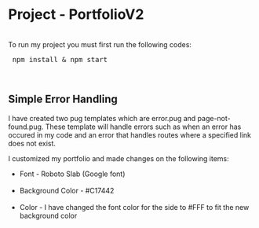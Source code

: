 <h1> Project - PortfolioV2 </h1> <br/>
To run my project you must first run the following codes: <br/>
<pre> npm install & npm start </pre> <br/>

<h2>Simple Error Handling </h2>
I have created two pug templates which are error.pug and page-not-found.pug. These template will handle errors such as when an error has occured in my code and an error that handles routes where a specified link does not exist. <br/>

I customized my portfolio and made changes on the following items: <br/>
<ul>
    <li>Font - Roboto Slab (Google font)</li> <br/>
    <li>Background Color - #C17442 </li> <br/>
    <li>Color - I have changed the font color for the side to #FFF to fit the new background color  </li> <br/>
</ul>
<br/>

